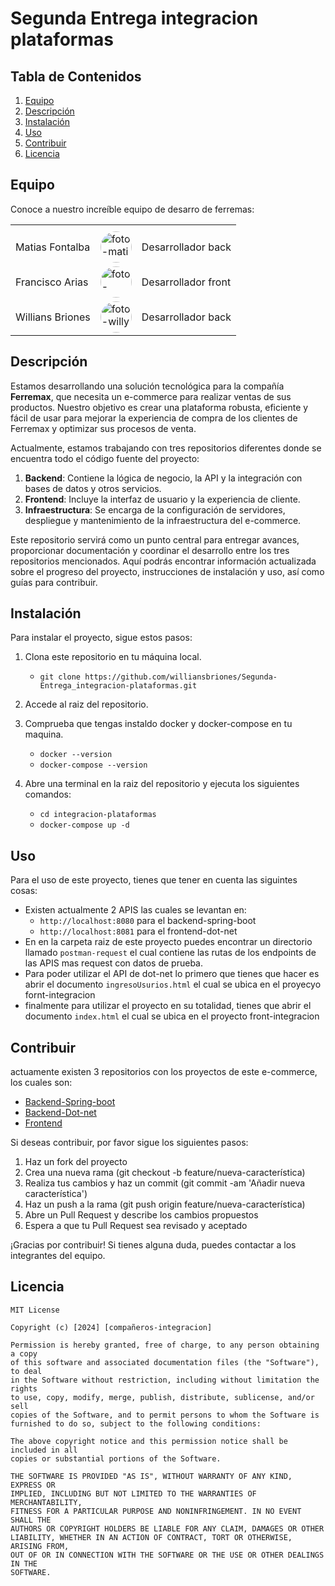 # Segunda Entrega integracion plataformas

## Tabla de Contenidos
1. [Equipo](#equipo)
2. [Descripción](#descripción)
3. [Instalación](#instalación)
4. [Uso](#uso)
5. [Contribuir](#contribuir)
6. [Licencia](#licencia)

## Equipo
Conoce a nuestro increíble equipo de desarro de ferremas:
<table>
  <tr>
    <th></th>
    <th></th>
    <th></th>
  </tr>
  <tr>
    <td>Matias Fontalba</td>
    <td><img src="https://avatars.githubusercontent.com/u/107446621?v=4"  alt="foto-mati" width="50" height="50" style="border-radius: 50%;"></td>
    <td>Desarrollador back</td>
</tr>
  <tr>
    <td>Francisco Arias</td>
    <td><img src="https://avatars.githubusercontent.com/u/107446720?v=4" alt="foto-pancho" width="50" height="50" style="border-radius: 50%;"></td>
    <td>Desarrollador front</td>
  </tr>
  <tr>
    <td>Willians Briones</td>
    <td><img src="https://avatars.githubusercontent.com/u/107446673?v=4" alt="foto-willy" width="50" height="50" style="border-radius: 50%;"></td>
    <td>Desarrollador back</td>
  </tr>
</table>

## Descripción

Estamos desarrollando una solución tecnológica para la compañía **Ferremax**, que necesita un e-commerce para realizar ventas de sus productos. Nuestro objetivo es crear una plataforma robusta, eficiente y fácil de usar para mejorar la experiencia de compra de los clientes de Ferremax y optimizar sus procesos de venta.

Actualmente, estamos trabajando con tres repositorios diferentes donde se encuentra todo el código fuente del proyecto:

1. **Backend**: Contiene la lógica de negocio, la API y la integración con bases de datos y otros servicios.
2. **Frontend**: Incluye la interfaz de usuario y la experiencia de cliente.
3. **Infraestructura**: Se encarga de la configuración de servidores, despliegue y mantenimiento de la infraestructura del e-commerce.

Este repositorio servirá como un punto central para entregar avances, proporcionar documentación y coordinar el desarrollo entre los tres repositorios mencionados. Aquí podrás encontrar información actualizada sobre el progreso del proyecto, instrucciones de instalación y uso, así como guías para contribuir.

## Instalación

Para instalar el proyecto, sigue estos pasos:

1. Clona este repositorio en tu máquina local.
   - `git clone https://github.com/williansbriones/Segunda-Entrega_integracion-plataformas.git`
2. Accede al raiz del repositorio.

3. Comprueba que tengas instaldo docker y docker-compose en tu maquina.
   - `docker --version`
   - `docker-compose --version` 
4. Abre una terminal en la raiz del repositorio y ejecuta los siguientes comandos:
   - `cd integracion-plataformas`
   - `docker-compose up -d`

## Uso 
Para el uso de este proyecto, tienes que tener en cuenta las siguintes cosas:

- Existen actualmente 2 APIS las cuales se levantan en:
  - `http://localhost:8080` para el backend-spring-boot
  - `http://localhost:8081` para el frontend-dot-net
- En en la carpeta raiz de este proyecto puedes encontrar un directorio llamado `postman-request` el cual contiene las rutas de los endpoints de las APIS mas request con datos de prueba. 
- Para poder utilizar el API de dot-net lo primero que tienes que hacer es abrir el documento `ingresoUsurios.html` el cual se ubica en el proyecyo fornt-integracion
- finalmente para utilizar el proyecto en su totalidad, tienes  que abrir el documento `index.html` el cual se ubica en el proyecto front-integracion

## Contribuir
actuamente existen 3 repositorios con los proyectos de este e-commerce, los cuales son:
- [Backend-Spring-boot](https://github.com/williansbriones/Integraci-n-de-plataformas)
- [Backend-Dot-net](https://github.com/MatiasFontalba/FerreteriaApi)
- [Frontend](https://github.com/williansbriones/front-integracion)
  
Si deseas contribuir, por favor sigue los siguientes pasos:

1. Haz un fork del proyecto
2. Crea una nueva rama (git checkout -b feature/nueva-característica)
3. Realiza tus cambios y haz un commit (git commit -am 'Añadir nueva característica')
4. Haz un push a la rama (git push origin feature/nueva-característica)
5. Abre un Pull Request y describe los cambios propuestos
6. Espera a que tu Pull Request sea revisado y aceptado

¡Gracias por contribuir! Si tienes alguna duda, puedes contactar a los integrantes del equipo.

## Licencia
```text
MIT License

Copyright (c) [2024] [compañeros-integracion]

Permission is hereby granted, free of charge, to any person obtaining a copy
of this software and associated documentation files (the "Software"), to deal
in the Software without restriction, including without limitation the rights
to use, copy, modify, merge, publish, distribute, sublicense, and/or sell
copies of the Software, and to permit persons to whom the Software is
furnished to do so, subject to the following conditions:

The above copyright notice and this permission notice shall be included in all
copies or substantial portions of the Software.

THE SOFTWARE IS PROVIDED "AS IS", WITHOUT WARRANTY OF ANY KIND, EXPRESS OR
IMPLIED, INCLUDING BUT NOT LIMITED TO THE WARRANTIES OF MERCHANTABILITY,
FITNESS FOR A PARTICULAR PURPOSE AND NONINFRINGEMENT. IN NO EVENT SHALL THE
AUTHORS OR COPYRIGHT HOLDERS BE LIABLE FOR ANY CLAIM, DAMAGES OR OTHER
LIABILITY, WHETHER IN AN ACTION OF CONTRACT, TORT OR OTHERWISE, ARISING FROM,
OUT OF OR IN CONNECTION WITH THE SOFTWARE OR THE USE OR OTHER DEALINGS IN THE
SOFTWARE.
